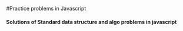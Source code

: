 #Practice problems in Javascript

#### Solutions of Standard data structure and algo problems in javascript
